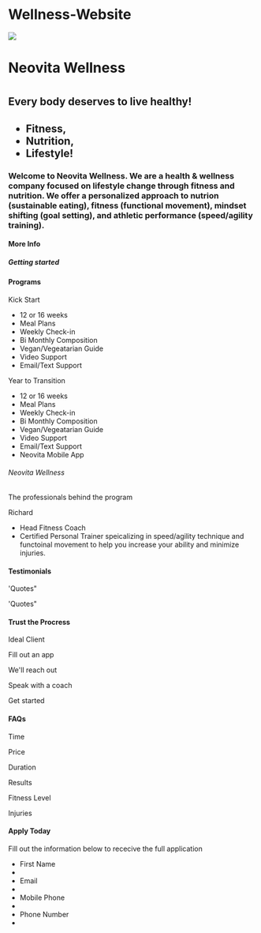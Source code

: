 # Wellness-Website

<img src = "https://images.unsplash.com/photo-1474557157379-8aa74a6ef541?ixlib=rb-1.2.1&ixid=eyJhcHBfaWQiOjEyMDd9&auto=format&fit=crop&w=500&q=60">

  
<h1> Neovita Wellness <h1> <!-- page 1 -->
  
<h2> Every body deserves to live healthy!<h2>
  
  <ul> <strong>
    <li> Fitness,
    <li> Nutrition,
    <li> Lifestyle!
  </strong> </ul>
  

<h3> Welcome to Neovita Wellness. We are a health & wellness company focused on lifestyle change through fitness and nutrition. We offer a personalized approach to nutrion (sustainable eating), fitness (functional movement), mindset shifting (goal setting), and athletic performance (speed/agility training).</h3>

<h4> More Info</h4>

<h5> Getting started </h5>

<h4> Programs </h4> <!-- page 2 -->

<p> Kick Start </p>
  <ul>
    <li> 12 or 16 weeks
    <li> Meal Plans 
    <li> Weekly Check-in
    <li> Bi Monthly  Composition 
    <li> Vegan/Vegeatarian Guide 
    <li> Video Support
    <li> Email/Text Support 
  </ul>
  
<p> Year to Transition </p>
  <ul>
    <li> 12 or 16 weeks
    <li> Meal Plans 
    <li> Weekly Check-in
    <li> Bi Monthly  Composition 
    <li> Vegan/Vegeatarian Guide 
    <li> Video Support
    <li> Email/Text Support 
    <li> Neovita Mobile App
  </ul>
  
 <h6> Neovita Wellness </h6> <!-- page 3 -->
 
 <p> The professionals behind the program </p>
 
 <p> Richard </p>
    <ul>
       <li> Head Fitness Coach 
       <li> Certified Personal Trainer speicalizing in speed/agility technique and functoinal movement to help you increase your ability and minimize injuries. 
    </ul>
    
<h4> Testimonials </h4> <!-- page 4 -->

<p> 'Quotes" <p>
<p> 'Quotes" <p>


<h4> Trust the Procress </h4> <!-- page 5 -->
<p> Ideal Client <p>
<p> Fill out an app <p>
<p> We'll reach out <p>
<p> Speak with a coach <p>
<p> Get started <p>

<h4> FAQs </h4> <!-- page 6 -->
<p> Time <p>
<p> Price <p>
<p> Duration <p>
<p> Results <p>
<p> Fitness Level <p>
<p> Injuries <p>
 
<h4> Apply Today </h4> <!-- page 7 -->
<p> Fill out the information below to rececive the full application <p>
  <ul>
      <li> First Name <li>
      <li> Email <li>
      <li> Mobile Phone <li>
      <li> Phone Number <li>
  <ul>

